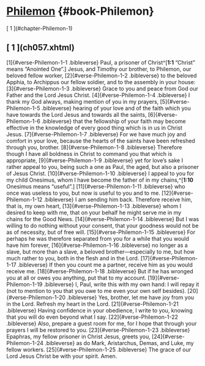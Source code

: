 # [Philemon](ch001.xhtml) {#book-Philemon}

<div id="chapterlinks-Philemon" class="chapterlinks">[&nbsp;1&nbsp;](#chapter-Philemon-1) </div>

<h2 class="chaptertitle">[&nbsp;1&nbsp;](ch057.xhtml)<span><span id="chapter-Philemon-1"></span></span></h2>
 
[1]{#verse-Philemon-1-1 .bibleverse} Paul, a prisoner of Christ^[**1:1** “Christ” means “Anointed One”.] Jesus, and Timothy our brother, to Philemon, our beloved fellow worker, [2]{#verse-Philemon-1-2 .bibleverse} to the beloved Apphia, to Archippus our fellow soldier, and to the assembly in your house: [3]{#verse-Philemon-1-3 .bibleverse} Grace to you and peace from God our Father and the Lord Jesus Christ.
[4]{#verse-Philemon-1-4 .bibleverse} I thank my God always, making mention of you in my prayers, [5]{#verse-Philemon-1-5 .bibleverse} hearing of your love and of the faith which you have towards the Lord Jesus and towards all the saints, [6]{#verse-Philemon-1-6 .bibleverse} that the fellowship of your faith may become effective in the knowledge of every good thing which is in us in Christ Jesus. [7]{#verse-Philemon-1-7 .bibleverse} For we have much joy and comfort in your love, because the hearts of the saints have been refreshed through you, brother.
[8]{#verse-Philemon-1-8 .bibleverse} Therefore though I have all boldness in Christ to command you that which is appropriate, [9]{#verse-Philemon-1-9 .bibleverse} yet for love’s sake I rather appeal to you, being such a one as Paul, the aged, but also a prisoner of Jesus Christ. [10]{#verse-Philemon-1-10 .bibleverse} I appeal to you for my child Onesimus, whom I have become the father of in my chains,^[**1:10** Onesimus means “useful”.] [11]{#verse-Philemon-1-11 .bibleverse} who once was useless to you, but now is useful to you and to me. [12]{#verse-Philemon-1-12 .bibleverse} I am sending him back. Therefore receive him, that is, my own heart, [13]{#verse-Philemon-1-13 .bibleverse} whom I desired to keep with me, that on your behalf he might serve me in my chains for the Good News. [14]{#verse-Philemon-1-14 .bibleverse} But I was willing to do nothing without your consent, that your goodness would not be as of necessity, but of free will. [15]{#verse-Philemon-1-15 .bibleverse} For perhaps he was therefore separated from you for a while that you would have him forever, [16]{#verse-Philemon-1-16 .bibleverse} no longer as a slave, but more than a slave, a beloved brother—especially to me, but how much rather to you, both in the flesh and in the Lord. [17]{#verse-Philemon-1-17 .bibleverse} If then you count me a partner, receive him as you would receive me. [18]{#verse-Philemon-1-18 .bibleverse} But if he has wronged you at all or owes you anything, put that to my account. [19]{#verse-Philemon-1-19 .bibleverse} I, Paul, write this with my own hand: I will repay it (not to mention to you that you owe to me even your own self besides). [20]{#verse-Philemon-1-20 .bibleverse} Yes, brother, let me have joy from you in the Lord. Refresh my heart in the Lord.
[21]{#verse-Philemon-1-21 .bibleverse} Having confidence in your obedience, I write to you, knowing that you will do even beyond what I say. [22]{#verse-Philemon-1-22 .bibleverse} Also, prepare a guest room for me, for I hope that through your prayers I will be restored to you. [23]{#verse-Philemon-1-23 .bibleverse} Epaphras, my fellow prisoner in Christ Jesus, greets you, [24]{#verse-Philemon-1-24 .bibleverse} as do Mark, Aristarchus, Demas, and Luke, my fellow workers. [25]{#verse-Philemon-1-25 .bibleverse} The grace of our Lord Jesus Christ be with your spirit. Amen. 